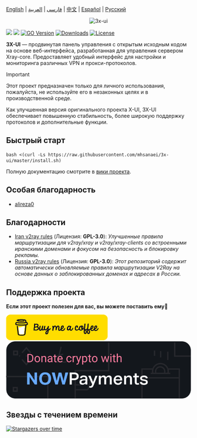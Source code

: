 [English](/README.md) | [فارسی](/README.fa_IR.md) | [العربية](/README.ar_EG.md) |  [中文](/README.zh_CN.md) | [Español](/README.es_ES.md) | [Русский](/README.ru_RU.md)

<p align="center">
  <picture>
    <source media="(prefers-color-scheme: dark)" srcset="./media/3x-ui-dark.png">
    <img alt="3x-ui" src="./media/3x-ui-light.png">
  </picture>
</p>

[![](https://img.shields.io/github/v/release/mhsanaei/3x-ui.svg?style=for-the-badge)](https://github.com/MHSanaei/3x-ui/releases)
[![](https://img.shields.io/github/actions/workflow/status/mhsanaei/3x-ui/release.yml.svg?style=for-the-badge)](https://github.com/MHSanaei/3x-ui/actions)
[![GO Version](https://img.shields.io/github/go-mod/go-version/mhsanaei/3x-ui.svg?style=for-the-badge)](#)
[![Downloads](https://img.shields.io/github/downloads/mhsanaei/3x-ui/total.svg?style=for-the-badge)](https://github.com/MHSanaei/3x-ui/releases/latest)
[![License](https://img.shields.io/badge/license-GPL%20V3-blue.svg?longCache=true&style=for-the-badge)](https://www.gnu.org/licenses/gpl-3.0.en.html)

**3X-UI** — продвинутая панель управления с открытым исходным кодом на основе веб-интерфейса, разработанная для управления сервером Xray-core. Предоставляет удобный интерфейс для настройки и мониторинга различных VPN и прокси-протоколов.

> [!IMPORTANT]
> Этот проект предназначен только для личного использования, пожалуйста, не используйте его в незаконных целях и в производственной среде.

Как улучшенная версия оригинального проекта X-UI, 3X-UI обеспечивает повышенную стабильность, более широкую поддержку протоколов и дополнительные функции.

## Быстрый старт

```
bash <(curl -Ls https://raw.githubusercontent.com/mhsanaei/3x-ui/master/install.sh)
```

Полную документацию смотрите в [вики проекта](https://github.com/MHSanaei/3x-ui/wiki).

## Особая благодарность

- [alireza0](https://github.com/alireza0/)

## Благодарности

- [Iran v2ray rules](https://github.com/chocolate4u/Iran-v2ray-rules) (Лицензия: **GPL-3.0**): _Улучшенные правила маршрутизации для v2ray/xray и v2ray/xray-clients со встроенными иранскими доменами и фокусом на безопасность и блокировку рекламы._
- [Russia v2ray rules](https://github.com/runetfreedom/russia-v2ray-rules-dat) (Лицензия: **GPL-3.0**): _Этот репозиторий содержит автоматически обновляемые правила маршрутизации V2Ray на основе данных о заблокированных доменах и адресах в России._

## Поддержка проекта

**Если этот проект полезен для вас, вы можете поставить ему**:star2:

<a href="https://www.buymeacoffee.com/MHSanaei" target="_blank">
<img src="./media/default-yellow.png" alt="Buy Me A Coffee" style="height: 70px !important;width: 277px !important;" >
</a>

</br>
<a href="https://nowpayments.io/donation/hsanaei" target="_blank" rel="noreferrer noopener">
   <img src="./media/donation-button-black.svg" alt="Crypto donation button by NOWPayments">
</a>

## Звезды с течением времени

[![Stargazers over time](https://starchart.cc/MHSanaei/3x-ui.svg?variant=adaptive)](https://starchart.cc/MHSanaei/3x-ui) 
